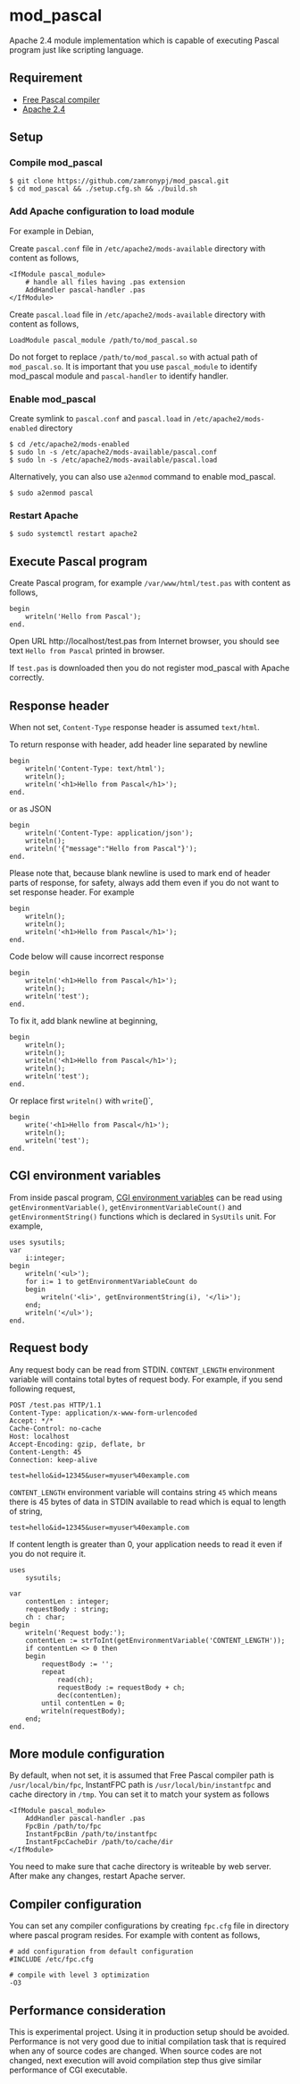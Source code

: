 # mod_pascal

Apache 2.4 module implementation which is capable of executing Pascal program just like scripting language.

## Requirement

- [Free Pascal compiler](https://www.freepascal.org)
- [Apache 2.4](https://httpd.apache.org/docs/2.4/)

## Setup

### Compile mod_pascal

```
$ git clone https://github.com/zamronypj/mod_pascal.git
$ cd mod_pascal && ./setup.cfg.sh && ./build.sh
```

### Add Apache configuration to load module

For example in Debian,

Create `pascal.conf` file in `/etc/apache2/mods-available` directory with content as follows,

```
<IfModule pascal_module>
    # handle all files having .pas extension
    AddHandler pascal-handler .pas
</IfModule>
```

Create `pascal.load` file in `/etc/apache2/mods-available` directory with content as follows,

```
LoadModule pascal_module /path/to/mod_pascal.so
```

Do not forget to replace `/path/to/mod_pascal.so` with actual path of `mod_pascal.so`. It is important that you use `pascal_module` to identify mod_pascal module and
`pascal-handler` to identify handler.

### Enable mod_pascal

Create symlink to `pascal.conf` and `pascal.load` in `/etc/apache2/mods-enabled` directory

```
$ cd /etc/apache2/mods-enabled
$ sudo ln -s /etc/apache2/mods-available/pascal.conf
$ sudo ln -s /etc/apache2/mods-available/pascal.load
```
Alternatively, you can also use `a2enmod` command to enable mod_pascal.

```
$ sudo a2enmod pascal
```

### Restart Apache

```
$ sudo systemctl restart apache2
```

## Execute Pascal program

Create Pascal program, for example  `/var/www/html/test.pas` with content as follows,

```
begin
    writeln('Hello from Pascal');
end.
```

Open URL http://localhost/test.pas from Internet browser, you should see text `Hello from Pascal` printed in browser.

If `test.pas` is downloaded then you do not register mod_pascal with Apache correctly.
## Response header

When not set, `Content-Type` response header is assumed `text/html`.

To return response with header, add header line separated by newline

```
begin
    writeln('Content-Type: text/html');
    writeln();
    writeln('<h1>Hello from Pascal</h1>');
end.
```
or as JSON

```
begin
    writeln('Content-Type: application/json');
    writeln();
    writeln('{"message":"Hello from Pascal"}');
end.
```

Please note that, because blank newline is used to mark end of header parts of response, for safety, always add them even if you do not want to set response header. For example

```
begin
    writeln();
    writeln();
    writeln('<h1>Hello from Pascal</h1>');
end.
```

Code below will cause incorrect response

```
begin
    writeln('<h1>Hello from Pascal</h1>');
    writeln();
    writeln('test');
end.
```

To fix it, add blank newline at beginning,

```
begin
    writeln();
    writeln();
    writeln('<h1>Hello from Pascal</h1>');
    writeln();
    writeln('test');
end.
```
Or replace first `writeln()` with `write`()`,

```
begin
    write('<h1>Hello from Pascal</h1>');
    writeln();
    writeln('test');
end.
```

## CGI environment variables

From inside pascal program, [CGI environment variables](https://tools.ietf.org/html/rfc3875#section-4) can be read using `getEnvironmentVariable()`, `getEnvironmentVariableCount()` and `getEnvironmentString()` functions which is declared in `SysUtils` unit. For example,

```
uses sysutils;
var
    i:integer;
begin
    writeln('<ul>');
    for i:= 1 to getEnvironmentVariableCount do
    begin
        writeln('<li>', getEnvironmentString(i), '</li>');
    end;
    writeln('</ul>');
end.
```

## Request body

Any request body can be read from STDIN. `CONTENT_LENGTH` environment variable will contains total bytes of request body. For example, if you send following request,

```
POST /test.pas HTTP/1.1
Content-Type: application/x-www-form-urlencoded
Accept: */*
Cache-Control: no-cache
Host: localhost
Accept-Encoding: gzip, deflate, br
Content-Length: 45
Connection: keep-alive

test=hello&id=12345&user=myuser%40example.com
```
`CONTENT_LENGTH` environment variable will contains string `45` which means there is 45 bytes of data in STDIN available to read which is equal to length of string,

```
test=hello&id=12345&user=myuser%40example.com
```

If content length is greater than 0, your application needs to read it even if you do not require it.

```
uses
    sysutils;

var
    contentLen : integer;
    requestBody : string;
    ch : char;
begin
    writeln('Request body:');
    contentLen := strToInt(getEnvironmentVariable('CONTENT_LENGTH'));
    if contentLen <> 0 then
    begin
        requestBody := '';
        repeat
            read(ch);
            requestBody := requestBody + ch;
            dec(contentLen);
        until contentLen = 0;
        writeln(requestBody);
    end;
end.
```

## More module configuration

By default, when not set, it is assumed that Free Pascal compiler path is
`/usr/local/bin/fpc`, InstantFPC path is `/usr/local/bin/instantfpc` and cache directory
in `/tmp`. You can set it to match your system as follows

```
<IfModule pascal_module>
    AddHandler pascal-handler .pas
    FpcBin /path/to/fpc
    InstantFpcBin /path/to/instantfpc
    InstantFpcCacheDir /path/to/cache/dir
</IfModule>
```

You need to make sure that cache directory is writeable by web server. After make any changes, restart Apache server.

## Compiler configuration

You can set any compiler configurations by creating `fpc.cfg` file in directory where pascal program resides. For example with content as follows,

```
# add configuration from default configuration 
#INCLUDE /etc/fpc.cfg

# compile with level 3 optimization
-O3
```

## Performance consideration

This is experimental project. Using it in production setup should be avoided. Performance is not very good due
to initial compilation task that is required when any of source codes are changed.
When source codes are not changed, next execution will avoid compilation step thus give similar performance of CGI executable.
